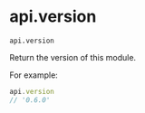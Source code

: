 # api.version

```
api.version
```

Return the version of this module.

For example:

```javascript
api.version
// '0.6.0'
```
